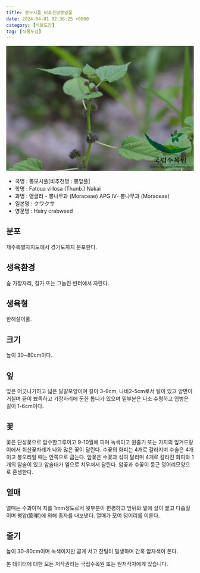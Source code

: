 ```yaml
---
title: 뽕모시풀_비추천명뽕잎풀
date: 2024-04-01 02:36:25 +0800
category: [식물도감]
tag: [식물도감]
---
```




![뽕모시풀[비추천명 : 뽕잎풀]](/assets/img/fileUpload/plants/basic/Moraceae/Fatoua/11679/1_th2.JPG)
- 국명 : 뽕모시풀[비추천명 : 뽕잎풀]
- 학명 : Fatoua villosa (Thunb.) Nakai
- 과명 : 앵글러 - 뽕나무과 (Moraceae) APG Ⅳ- 뽕나무과 (Moraceae)
- 일본명 : クワクサ
- 영문명 : Hairy crabweed


## 분포
제주특별자치도에서 경기도까지 분포한다.
## 생육환경
숲 가장자리, 길가 또는 그늘진 빈터에서 자란다.
## 생육형
한해살이풀.
## 크기
높이 30~80cm이다.
## 잎
잎은 어긋나기하고 넓은 달걀모양이며 길이 3-9cm, 나비2-5cm로서 털이 있고 양면이 거칠며 끝이 뾰족하고 가장자리에 둔한 톱니가 있으며 밑부분은 다소 수평하고 엽병은 길이 1-6cm이다.
## 꽃
꽃은 단성꽃으로 암수한그루이고 9-10월에 피며 녹색이고 원줄기 또는 가지의 잎겨드랑이에서 취산꽃차례가 나와 많은 꽃이 달린다. 수꽃의 화피는 4개로 갈라지며 수술은 4개이고 봉오리일 때는 안쪽으로 굽는다. 암꽃은 수꽃과 섞여 달리며 4개로 갈라진 화피와 1개의 암술이 있고 암술대가 옆으로 치우쳐서 달린다. 암꽃과 수꽃이 둥근 덩어리모양으로 혼생한다.
## 열매
열매는 수과이며 지름 1mm정도로서 윗부분이 편평하고 앞뒤와 밑에 살이 붙고 다즙질이며 팽압(膨壓)에 의해 종자를 내보낸다. 열매가 모여 덩어리를 이룬다.
## 줄기
높이 30-80cm이며 녹색이지만 곧게 서고 잔털이 밀생하며 간혹 암자색이 돈다.






본 데이터에 대한 모든 저작권리는 국립수목원 또는 원저작자에게 있습니다.
